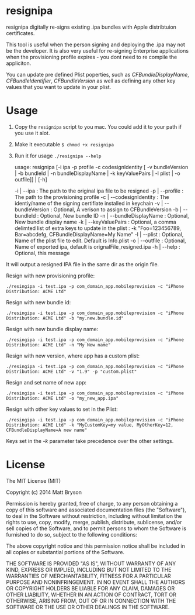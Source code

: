 resignipa
=======

resignipa digitally re-signs existing .ipa bundles with Apple distribtuion certificates. 

This tool is useful when the person signing and deploying the .ipa may not be the developer.  It is also very useful for re-signing Enterprise applications when the provisioning profile expires - you dont need to re compile the appliciton.

You can update pre defined Plist poperties, such as *CFBundleDisplayName*, *CFBundleIdentifier*, *CFBundleVersion* as well as defining any other key values that you want to update in your plist.


Usage
=======

1) Copy the `resignipa` script to you mac. You could add it to your path if you use it alot.

2) Make it executable `$ chmod +x resignipa`

3) Run it for usage `./resignipa --help`

    usage: resignipa [-i ipa -p  profile -c codesignIdentity [ -v bundleVersion | -b bundleId | -n bundleDisplayName | -k keyValuePairs  | -l plist | -o outfile]] | [-h]

    -i | --ipa                  : The path to the original ipa file to be resigned
    -p | --profile              : The path to the provisioning profile
    -c | --codesignIdentity     : The identiy/name of the signing certifiate installed in keychain
    -v | --bundleVersion        : Optional, A verison to assign to CFBundleVersion
    -b | --bundleId             : Optional, New bundle ID
    -n | --bundleDisplayName    : Optional, New bundle display name
    -k | --keyValuePairs        : Optional, a comma delimted list of extra keys to update in the plist : -k "Foo=123456789, Bar=abcdefg, CFBundleDisplayName=My Name"
    -l | --plist                : Optional, Name of the plist file to edit. Default is Info.plist
    -o | --outfile              : Optional, Name of exported ipa, default is orignalFile_resigned.ipa
    -h | --help                 : Optional, this message


It will output a resigned IPA file in the same dir as the origin file.

Resign with new provisioning profile:

    ./resingipa -i test.ipa -p com_domain_app.mobileprovision -c "iPhone Distribution: ACME Ltd"


Resign with new bundle id:

    ./resingipa -i test.ipa -p com_domain_app.mobileprovision -c "iPhone Distribution: ACME Ltd" -b "my.new.bundle.id"

Resign with new bundle display name:

    ./resingipa -i test.ipa -p com_domain_app.mobileprovision -c "iPhone Distribution: ACME Ltd" -n "My New name"

Resign with new version, where app has a custom plist:

    ./resingipa -i test.ipa -p com_domain_app.mobileprovision -c "iPhone Distribution: ACME Ltd" -v "1.9" -p "custom.plist"

Resign and set name of new app:

    ./resingipa -i test.ipa -p com_domain_app.mobileprovision -c "iPhone Distribution: ACME Ltd" -o "my_new_app.ipa"

Resign with other key values to set in the Plist:
 
    ./resingipa -i test.ipa -p com_domain_app.mobileprovision -c "iPhone Distribution: ACME Ltd" -k "MyCustomKey=my value, MyOtherKey=12, CFBundleDisplayName=A new name"

Keys set in the *-k* parameter take precedence over the other settings.

License
=======

The MIT License (MIT)

Copyright (c) 2014 Matt Bryson

Permission is hereby granted, free of charge, to any person obtaining a copy
of this software and associated documentation files (the "Software"), to deal
in the Software without restriction, including without limitation the rights
to use, copy, modify, merge, publish, distribute, sublicense, and/or sell
copies of the Software, and to permit persons to whom the Software is
furnished to do so, subject to the following conditions:

The above copyright notice and this permission notice shall be included in all
copies or substantial portions of the Software.

THE SOFTWARE IS PROVIDED "AS IS", WITHOUT WARRANTY OF ANY KIND, EXPRESS OR
IMPLIED, INCLUDING BUT NOT LIMITED TO THE WARRANTIES OF MERCHANTABILITY,
FITNESS FOR A PARTICULAR PURPOSE AND NONINFRINGEMENT. IN NO EVENT SHALL THE
AUTHORS OR COPYRIGHT HOLDERS BE LIABLE FOR ANY CLAIM, DAMAGES OR OTHER
LIABILITY, WHETHER IN AN ACTION OF CONTRACT, TORT OR OTHERWISE, ARISING FROM,
OUT OF OR IN CONNECTION WITH THE SOFTWARE OR THE USE OR OTHER DEALINGS IN THE
SOFTWARE.
